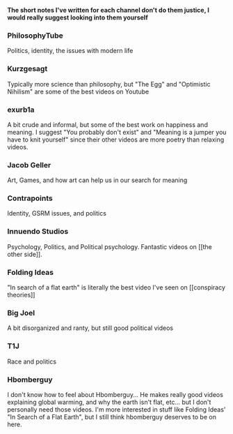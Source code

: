 **The short notes I've written for each channel don't do them justice, I would really suggest looking into them yourself**

### PhilosophyTube

Politics, identity, the issues with modern life

### Kurzgesagt

Typically more science than philosophy, but "The Egg" and "Optimistic Nihilism" are some of the best videos on Youtube

### exurb1a

A bit crude and informal, but some of the best work on happiness and meaning. I suggest "You probably don't exist" and "Meaning is a jumper you have to knit yourself" since their other videos are more poetry than relaxing videos.

### Jacob Geller

Art, Games, and how art can help us in our search for meaning

### Contrapoints

Identity, GSRM issues, and politics

### Innuendo Studios

Psychology, Politics, and Political psychology. Fantastic videos on [[the other side]].

### Folding Ideas

"In search of a flat earth" is literally the best video I've seen on [[conspiracy theories]]

### Big Joel

A bit disorganized and ranty, but still good political videos

### T1J

Race and politics

### Hbomberguy

I don't know how to feel about Hbomberguy... He makes really good videos explaining global warming, and why the earth isn't flat, etc... but I don't personally need those videos. I'm more interested in stuff like Folding Ideas' "In Search of a Flat Earth", but I still think hbomberguy deserves to be on here.


